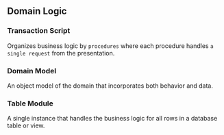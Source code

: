 ## Domain Logic

### Transaction Script

Organizes business logic by ```procedures``` where each procedure handles ```a single request``` from the presentation.

### Domain Model

An object model of the domain that incorporates both behavior and data.

### Table Module

A single instance that handles the business logic for all rows in a database table or view.
